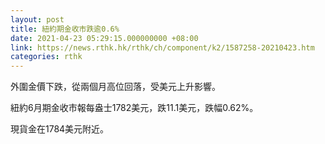 ```yaml
---
layout: post
title: 紐約期金收市跌逾0.6%
date: 2021-04-23 05:29:15.000000000 +08:00
link: https://news.rthk.hk/rthk/ch/component/k2/1587258-20210423.htm
categories: rthk
---
```


外圍金價下跌，從兩個月高位回落，受美元上升影響。

紐約6月期金收市報每盎士1782美元，跌11.1美元，跌幅0.62%。

現貨金在1784美元附近。
